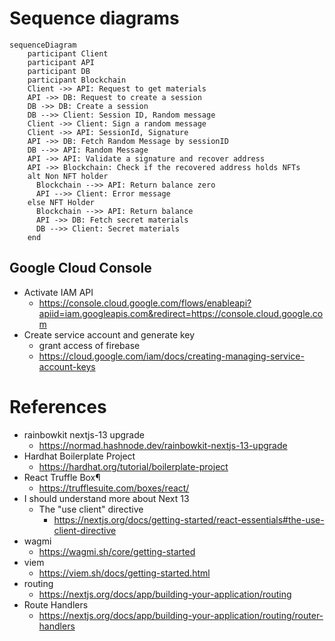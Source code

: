 
# Sequence diagrams

```mermaid
sequenceDiagram
    participant Client
    participant API
    participant DB
    participant Blockchain
    Client ->> API: Request to get materials
    API ->> DB: Request to create a session
    DB ->> DB: Create a session
    DB -->> Client: Session ID, Random message
    Client ->> Client: Sign a random message
    Client ->> API: SessionId, Signature
    API ->> DB: Fetch Random Message by sessionID
    DB -->> API: Random Message
    API ->> API: Validate a signature and recover address
    API ->> Blockchain: Check if the recovered address holds NFTs
    alt Non NFT holder
      Blockchain -->> API: Return balance zero
      API -->> Client: Error message
    else NFT Holder
      Blockchain -->> API: Return balance
      API ->> DB: Fetch secret materials
      DB -->> Client: Secret materials
    end

```

## Google Cloud Console
- Activate IAM API
  - https://console.cloud.google.com/flows/enableapi?apiid=iam.googleapis.com&redirect=https://console.cloud.google.com
- Create service account and generate key
  - grant access of firebase
  - https://cloud.google.com/iam/docs/creating-managing-service-account-keys

# References
- rainbowkit nextjs-13 upgrade
  - https://normad.hashnode.dev/rainbowkit-nextjs-13-upgrade
- Hardhat Boilerplate Project
  - https://hardhat.org/tutorial/boilerplate-project
- React Truffle Box¶
  - https://trufflesuite.com/boxes/react/
- I should understand more about Next 13
  - The "use client" directive
    - https://nextjs.org/docs/getting-started/react-essentials#the-use-client-directive
- wagmi
  - https://wagmi.sh/core/getting-started
- viem
  - https://viem.sh/docs/getting-started.html
- routing
  - https://nextjs.org/docs/app/building-your-application/routing
- Route Handlers
  - https://nextjs.org/docs/app/building-your-application/routing/router-handlers
